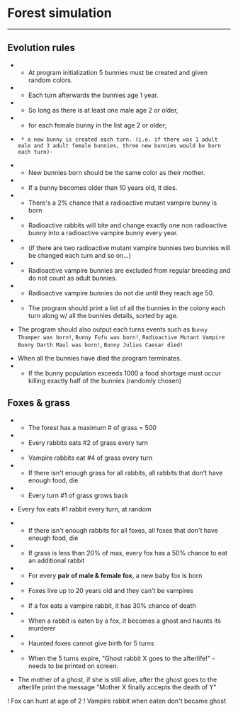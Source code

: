 # Forest simulation
---
## Evolution rules

- * At program initialization 5 bunnies must be created and given random colors.
- * Each turn afterwards the bunnies age 1 year.
- * So long as there is at least one male age 2 or older,
-  * for each female bunny in the list age 2 or older;
-      * a new bunny is created each turn. (i.e. if there was 1 adult male and 3 adult female bunnies, three new bunnies would be born each turn)-
- * New bunnies born should be the same color as their mother.
- * If a bunny becomes older than 10 years old, it dies.
- * There's a 2% chance that a radioactive mutant vampire bunny is born
- * Radioactive rabbits will bite and change exactly one non radioactive bunny into a radioactive vampire bunny every year.
- * (if there are two radioactive mutant vampire bunnies two bunnies will be changed each turn and so on...)
- * Radioactive vampire bunnies are excluded from regular breeding and do not count as adult bunnies.
- * Radioactive vampire bunnies do not die until they reach age 50.
- * The program should print a list of all the bunnies in the colony each turn along w/ all the bunnies details, sorted by age.
* The program should also output each turns events such as `Bunny Thumper was born!`, `Bunny Fufu was born!`, `Radioactive Mutant Vampire Bunny Darth Maul was born!`, `Bunny Julius Caesar died!`
- When all the bunnies have died the program terminates.
- * If the bunny population exceeds 1000 a food shortage must occur killing exactly half of the bunnies (randomly chosen)


## Foxes & grass

- * The forest has a maximum # of grass = 500
- * Every rabbits eats #2 of grass every turn
-   * Vampire rabbits eat #4 of grass every turn
- * If there isn't enough grass for all rabbits, all rabbits that don't have enough food, die
- * Every turn #1 of grass grows back

- Every fox eats #1 rabbit every turn, at random
-  * If there isn't enough rabbits for all foxes, all foxes that don't have enough food, die
-  * If grass is less than 20% of max, every fox has a 50% chance to eat an additional rabbit
- * For every **pair of male & female fox**, a new baby fox is born
- * Foxes live up to 20 years old and they can't be vampires
- * If a fox eats a vampire rabbit, it has 30% chance of death
- * When a rabbit is eaten by a fox, it becomes a ghost and haunts its murderer
-  * Haunted foxes cannot give birth for 5 turns
-  * When the 5 turns expire, "Ghost rabbit X goes to the afterlife!" - needs to be printed on screen.
  * The mother of a ghost, if she is still alive, after the ghost goes to the afterlife print the message "Mother X finally accepts the death of Y"

! Fox can hunt at age of 2
! Vampire rabbit when eaten don't became ghost